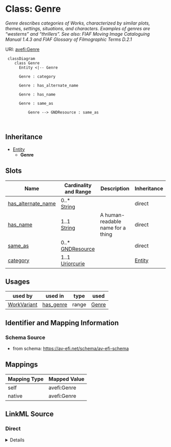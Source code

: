 

# Class: Genre


_Genre describes categories of Works, characterized by similar plots, themes, settings, situations, and characters. Examples of genres are “westerns” and “thrillers”. See also: FIAF Moving Image Cataloguing Manual 1.4.3 and FIAF Glossary of Filmographic Terms D.2.1_





URI: [avefi:Genre](https://av-efi.net/schema/av-efi-schema/Genre)




```mermaid
 classDiagram
    class Genre
      Entity <|-- Genre
      
      Genre : category
        
      Genre : has_alternate_name
        
      Genre : has_name
        
      Genre : same_as
        
          Genre --> GNDResource : same_as
        
      
```





## Inheritance
* [Entity](Entity.md)
    * **Genre**



## Slots

| Name | Cardinality and Range | Description | Inheritance |
| ---  | --- | --- | --- |
| [has_alternate_name](has_alternate_name.md) | 0..* <br/> [String](String.md) |  | direct |
| [has_name](has_name.md) | 1..1 <br/> [String](String.md) | A human-readable name for a thing | direct |
| [same_as](same_as.md) | 0..* <br/> [GNDResource](GNDResource.md) |  | direct |
| [category](category.md) | 1..1 <br/> [Uriorcurie](Uriorcurie.md) |  | [Entity](Entity.md) |





## Usages

| used by | used in | type | used |
| ---  | --- | --- | --- |
| [WorkVariant](WorkVariant.md) | [has_genre](has_genre.md) | range | [Genre](Genre.md) |






## Identifier and Mapping Information







### Schema Source


* from schema: https://av-efi.net/schema/av-efi-schema





## Mappings

| Mapping Type | Mapped Value |
| ---  | ---  |
| self | avefi:Genre |
| native | avefi:Genre |





## LinkML Source

<!-- TODO: investigate https://stackoverflow.com/questions/37606292/how-to-create-tabbed-code-blocks-in-mkdocs-or-sphinx -->

### Direct

<details>
```yaml
name: Genre
description: 'Genre describes categories of Works, characterized by similar plots,
  themes, settings, situations, and characters. Examples of genres are “westerns”
  and “thrillers”. See also: FIAF Moving Image Cataloguing Manual 1.4.3 and FIAF Glossary
  of Filmographic Terms D.2.1'
from_schema: https://av-efi.net/schema/av-efi-schema
is_a: Entity
slots:
- has_alternate_name
- has_name
- same_as
slot_usage:
  same_as:
    name: same_as
    domain_of:
    - WorkVariant
    - GeographicName
    - Genre
    - Subject
    - Agent
    - Manifestation
    range: GNDResource

```
</details>

### Induced

<details>
```yaml
name: Genre
description: 'Genre describes categories of Works, characterized by similar plots,
  themes, settings, situations, and characters. Examples of genres are “westerns”
  and “thrillers”. See also: FIAF Moving Image Cataloguing Manual 1.4.3 and FIAF Glossary
  of Filmographic Terms D.2.1'
from_schema: https://av-efi.net/schema/av-efi-schema
is_a: Entity
slot_usage:
  same_as:
    name: same_as
    domain_of:
    - WorkVariant
    - GeographicName
    - Genre
    - Subject
    - Agent
    - Manifestation
    range: GNDResource
attributes:
  has_alternate_name:
    name: has_alternate_name
    from_schema: https://av-efi.net/schema/av-efi-schema
    rank: 1000
    slot_uri: schema:alternateName
    multivalued: true
    alias: has_alternate_name
    owner: Genre
    domain_of:
    - GeographicName
    - Genre
    - Subject
    - Agent
    range: string
  has_name:
    name: has_name
    description: A human-readable name for a thing
    from_schema: https://av-efi.net/schema/av-efi-schema
    rank: 1000
    slot_uri: schema:name
    alias: has_name
    owner: Genre
    domain_of:
    - GeographicName
    - Genre
    - Subject
    - Agent
    - Title
    range: string
    required: true
  same_as:
    name: same_as
    from_schema: https://av-efi.net/schema/av-efi-schema
    rank: 1000
    multivalued: true
    alias: same_as
    owner: Genre
    domain_of:
    - WorkVariant
    - GeographicName
    - Genre
    - Subject
    - Agent
    - Manifestation
    range: GNDResource
    inlined: true
    inlined_as_list: true
  category:
    name: category
    from_schema: https://av-efi.net/schema/av-efi-schema
    rank: 1000
    slot_uri: rdf:type
    designates_type: true
    alias: category
    owner: Genre
    domain_of:
    - Entity
    range: uriorcurie
    required: true

```
</details>